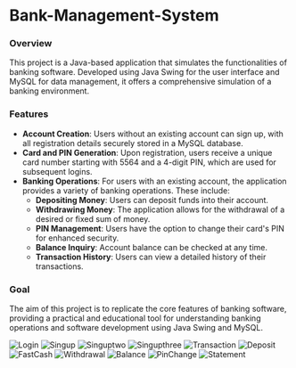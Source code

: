 # Bank-Management-System

### Overview
This project is a Java-based application that simulates the functionalities of banking software. Developed using Java Swing for the user interface and MySQL for data management, it offers a comprehensive simulation of a banking environment.

### Features
- **Account Creation**: Users without an existing account can sign up, with all registration details securely stored in a MySQL database.
- **Card and PIN Generation**: Upon registration, users receive a unique card number starting with 5564 and a 4-digit PIN, which are used for subsequent logins.
- **Banking Operations**: For users with an existing account, the application provides a variety of banking operations. These include:
  - **Depositing Money**: Users can deposit funds into their account.
  - **Withdrawing Money**: The application allows for the withdrawal of a desired or fixed sum of money.
  - **PIN Management**: Users have the option to change their card's PIN for enhanced security.
  - **Balance Inquiry**: Account balance can be checked at any time.
  - **Transaction History**: Users can view a detailed history of their transactions.

### Goal
The aim of this project is to replicate the core features of banking software, providing a practical and educational tool for understanding banking operations and software development using Java Swing and MySQL.



![Login](https://user-images.githubusercontent.com/118893406/230641656-04e57654-72a5-4314-8c61-c678b3319e93.png)
![Singup](https://user-images.githubusercontent.com/118893406/230641666-52487f6e-18d9-4057-bb2b-93456e87f4e7.png)
![Singuptwo](https://user-images.githubusercontent.com/118893406/230641764-8c6e406e-b709-4464-8a4d-ff786a55437e.png)
![Singupthree](https://user-images.githubusercontent.com/118893406/230641777-65bfe3ed-9fac-4183-b8f1-78b7176d3c51.png)
![Transaction](https://user-images.githubusercontent.com/118893406/230641784-08fc10ef-b668-4df3-988d-0830b9e9750b.png)
![Deposit](https://user-images.githubusercontent.com/118893406/230641798-43e251ad-6de1-449e-b712-61ab57d90b04.png)
![FastCash](https://user-images.githubusercontent.com/118893406/230641814-d612d55f-ab4a-4738-a905-d7c31895faf9.png)
![Withdrawal](https://user-images.githubusercontent.com/118893406/230641825-210acc58-52b2-48c8-a8c0-7f5851e26463.png)
![Balance](https://user-images.githubusercontent.com/118893406/230641854-8a8b517e-28a8-46a5-bff4-321d1c47e5ff.png)
![PinChange](https://user-images.githubusercontent.com/118893406/230641871-f4d9529e-08cc-40c7-85f8-a17159f7eeeb.png)
![Statement](https://user-images.githubusercontent.com/118893406/230641896-6ffdc186-8ca3-4752-b108-84be36e06bd9.png)



